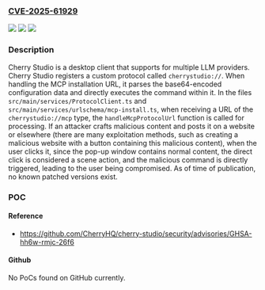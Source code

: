 ### [CVE-2025-61929](https://cve.mitre.org/cgi-bin/cvename.cgi?name=CVE-2025-61929)
![](https://img.shields.io/static/v1?label=Product&message=cherry-studio&color=blue)
![](https://img.shields.io/static/v1?label=Version&message=%3C%3D%201.7.0-alpha.4%20&color=brightgreen)
![](https://img.shields.io/static/v1?label=Vulnerability&message=CWE-94%3A%20Improper%20Control%20of%20Generation%20of%20Code%20('Code%20Injection')&color=brightgreen)

### Description

Cherry Studio is a desktop client that supports for multiple LLM providers. Cherry Studio registers a custom protocol called `cherrystudio://`. When handling the MCP installation URL, it parses the base64-encoded configuration data and directly executes the command within it. In the files `src/main/services/ProtocolClient.ts` and `src/main/services/urlschema/mcp-install.ts`, when receiving a URL of the `cherrystudio://mcp` type, the `handleMcpProtocolUrl` function is called for processing. If an attacker crafts malicious content and posts it on a website or elsewhere (there are many exploitation methods, such as creating a malicious website with a button containing this malicious content), when the user clicks it, since the pop-up window contains normal content, the direct click is considered a scene action, and the malicious command is directly triggered, leading to the user being compromised. As of time of publication, no known patched versions exist.

### POC

#### Reference
- https://github.com/CherryHQ/cherry-studio/security/advisories/GHSA-hh6w-rmjc-26f6

#### Github
No PoCs found on GitHub currently.


